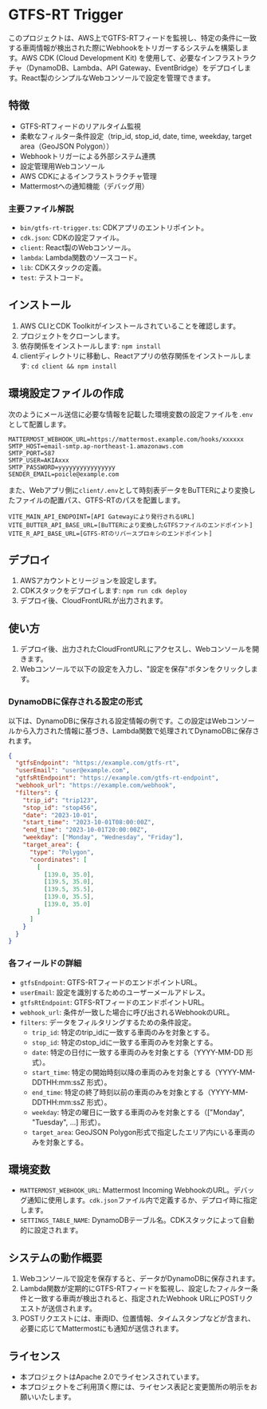 # GTFS-RT Trigger

このプロジェクトは、AWS上でGTFS-RTフィードを監視し、特定の条件に一致する車両情報が検出された際にWebhookをトリガーするシステムを構築します。AWS CDK (Cloud Development Kit) を使用して、必要なインフラストラクチャ（DynamoDB、Lambda、API Gateway、EventBridge）をデプロイします。React製のシンプルなWebコンソールで設定を管理できます。

## 特徴

- GTFS-RTフィードのリアルタイム監視
- 柔軟なフィルター条件設定（trip_id, stop_id, date, time, weekday, target area（GeoJSON Polygon））
- Webhookトリガーによる外部システム連携
- 設定管理用Webコンソール
- AWS CDKによるインフラストラクチャ管理
- Mattermostへの通知機能（デバッグ用）

### 主要ファイル解説

- `bin/gtfs-rt-trigger.ts`: CDKアプリのエントリポイント。
- `cdk.json`: CDKの設定ファイル。
- `client`: React製のWebコンソール。
- `lambda`: Lambda関数のソースコード。
- `lib`: CDKスタックの定義。
- `test`: テストコード。

## インストール

1. AWS CLIとCDK Toolkitがインストールされていることを確認します。
2. プロジェクトをクローンします。
3. 依存関係をインストールします: `npm install`
4. clientディレクトリに移動し、Reactアプリの依存関係をインストールします: `cd client && npm install`

## 環境設定ファイルの作成

次のようにメール送信に必要な情報を記載した環境変数の設定ファイルを`.env`として配置します。

```
MATTERMOST_WEBHOOK_URL=https://mattermost.example.com/hooks/xxxxxx
SMTP_HOST=email-smtp.ap-northeast-1.amazonaws.com
SMTP_PORT=587
SMTP_USER=AKIAxxx
SMTP_PASSWORD=yyyyyyyyyyyyyyyy
SENDER_EMAIL=poicle@example.com
```

また、Webアプリ側に`client/.env`として時刻表データをBuTTERにより変換したファイルの配置パス、GTFS-RTのパスを配置します。

```
VITE_MAIN_API_ENDPOINT=[API Gatewayにより発行されるURL]
VITE_BUTTER_API_BASE_URL=[BuTTERにより変換したGTFSファイルのエンドポイント]
VITE_R_API_BASE_URL=[GTFS-RTのリバースプロキシのエンドポイント]
```

## デプロイ

1. AWSアカウントとリージョンを設定します。
2. CDKスタックをデプロイします: `npm run cdk deploy`
3. デプロイ後、CloudFrontURLが出力されます。

## 使い方

1. デプロイ後、出力されたCloudFrontURLにアクセスし、Webコンソールを開きます。
2. Webコンソールで以下の設定を入力し、"設定を保存"ボタンをクリックします。

### DynamoDBに保存される設定の形式

以下は、DynamoDBに保存される設定情報の例です。この設定はWebコンソールから入力された情報に基づき、Lambda関数で処理されてDynamoDBに保存されます。

```json
{
  "gtfsEndpoint": "https://example.com/gtfs-rt",
  "userEmail": "user@example.com",
  "gtfsRtEndpoint": "https://example.com/gtfs-rt-endpoint",
  "webhook_url": "https://example.com/webhook",
  "filters": {
    "trip_id": "trip123",
    "stop_id": "stop456",
    "date": "2023-10-01",
    "start_time": "2023-10-01T08:00:00Z",
    "end_time": "2023-10-01T20:00:00Z",
    "weekday": ["Monday", "Wednesday", "Friday"],
    "target_area": {
      "type": "Polygon",
      "coordinates": [
        [
          [139.0, 35.0],
          [139.5, 35.0],
          [139.5, 35.5],
          [139.0, 35.5],
          [139.0, 35.0]
        ]
      ]
    }
  }
}
```

### 各フィールドの詳細

- `gtfsEndpoint`: GTFS-RTフィードのエンドポイントURL。
- `userEmail`: 設定を識別するためのユーザーメールアドレス。
- `gtfsRtEndpoint`: GTFS-RTフィードのエンドポイントURL。
- `webhook_url`: 条件が一致した場合に呼び出されるWebhookのURL。
- `filters`: データをフィルタリングするための条件設定。
  - `trip_id`: 特定のtrip_idに一致する車両のみを対象とする。
  - `stop_id`: 特定のstop_idに一致する車両のみを対象とする。
  - `date`: 特定の日付に一致する車両のみを対象とする（YYYY-MM-DD 形式）。
  - `start_time`: 特定の開始時刻以降の車両のみを対象とする（YYYY-MM-DDTHH:mm:ssZ 形式）。
  - `end_time`: 特定の終了時刻以前の車両のみを対象とする（YYYY-MM-DDTHH:mm:ssZ 形式）。
  - `weekday`: 特定の曜日に一致する車両のみを対象とする（["Monday", "Tuesday", ...] 形式）。
  - `target_area`: GeoJSON Polygon形式で指定したエリア内にいる車両のみを対象とする。

## 環境変数

- `MATTERMOST_WEBHOOK_URL`: Mattermost Incoming WebhookのURL。デバッグ通知に使用します。`cdk.json`ファイル内で定義するか、デプロイ時に指定します。
- `SETTINGS_TABLE_NAME`: DynamoDBテーブル名。CDKスタックによって自動的に設定されます。

## システムの動作概要

1. Webコンソールで設定を保存すると、データがDynamoDBに保存されます。
2. Lambda関数が定期的にGTFS-RTフィードを監視し、設定したフィルター条件と一致する車両が検出されると、指定されたWebhook URLにPOSTリクエストが送信されます。
3. POSTリクエストには、車両ID、位置情報、タイムスタンプなどが含まれ、必要に応じてMattermostにも通知が送信されます。

## ライセンス

- 本プロジェクトはApache 2.0でライセンスされています。
- 本プロジェクトをご利用頂く際には、ライセンス表記と変更箇所の明示をお願いいたします。
